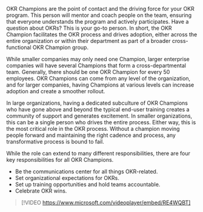 OKR Champions are the point of contact and the driving force for your OKR program. This person will mentor and coach people on the team, ensuring that everyone understands the program and actively participates. Have a question about OKRs? This is your go-to person. In short, the OKR Champion facilitates the OKR process and drives adoption, either across the entire organization or within their department as part of a broader cross-functional OKR Champion group.

While smaller companies may only need one Champion, larger enterprise companies will have several Champions that form a cross-departmental team. Generally, there should be one OKR Champion for every 50 employees. OKR Champions can come from any level of the organization, and for larger companies, having Champions at various levels can increase adoption and create a smoother rollout.

In large organizations, having a dedicated subculture of OKR Champions who have gone above and beyond the typical end-user training creates a community of support and generates excitement. In smaller organizations, this can be a single person who drives the entire process. Either way, this is the most critical role in the OKR process. Without a champion moving people forward and maintaining the right cadence and process, any transformative process is bound to fail.

While the role can extend to many different responsibilities, there are four key responsibilities for all OKR Champions.

- Be the communications center for all things OKR-related.
- Set organizational expectations for OKRs.
- Set up training opportunities and hold teams accountable.
- Celebrate OKR wins.

> [!VIDEO https://www.microsoft.com/videoplayer/embed/RE4WQBT]
